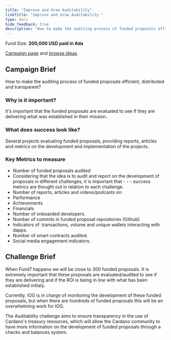 ```yaml
---
title: "Improve and Grow Auditability"
linkTitle: "Improve and Grow Auditability "
type: docs
hide_feedback: true
description: "How to make the auditing process of funded proposals efficient, distributed and transparent?"
---
```

Fund Size: **200,000 USD paid in Ada**

[Campaign page](https://cardano.ideascale.com/c/idea/383480) and [browse ideas]().

## Campaign Brief
How to make the auditing process of funded proposals efficient, distributed and transparent?

### Why is it important?
It's important that the funded proposals are evaluated to see if they are delivering what was established in their mission..

### What does success look like?
Several projects evaluating funded proposals, providing reports, articles and metrics on the development and implementation of the projects.

### Key Metrics to measure
- Number of funded proposals audited
- Considering that the idea is to audit and report on the development of proposals in different challenges, it is important that - - - success metrics are thought out in relation to each challenge.
- Number of reports, articles and videos/podcasts on:
- Performance
- Achievements
- Financials
- Number of onboarded developers.
- Number of commits in funded proposal repositories (Github)
- Indicators of: transactions, volume and unique wallets interacting with dapps.
- Number of smart contracts audited.
- Social media engagement indicators.


## Challenge Brief
When Fund7 happens we will be close to 300 funded proposals. It is extremely important that these proposals are evaluated/audited to see if they are delivering and if the ROI is being in line with what has been established initialy.

Currently, IOG is in charge of monitoring the development of these funded proposals, but when there are hundreds of funded proposals this will be an overwhelming work for IOG.

The Auditability challenge aims to ensure transparency in the use of Cardano's treasury resources, which will allow the Cardano community to have more information on the development of funded proposals through a checks and balances system.